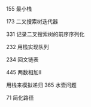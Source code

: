 155 最小栈

173 二叉搜索树迭代器

331 记录二叉搜索树的前序序列化

232 用栈实现队列

234 回文链表

445 两数相加II

用栈来模拟递归 365 水壶问题

71 简化路径
